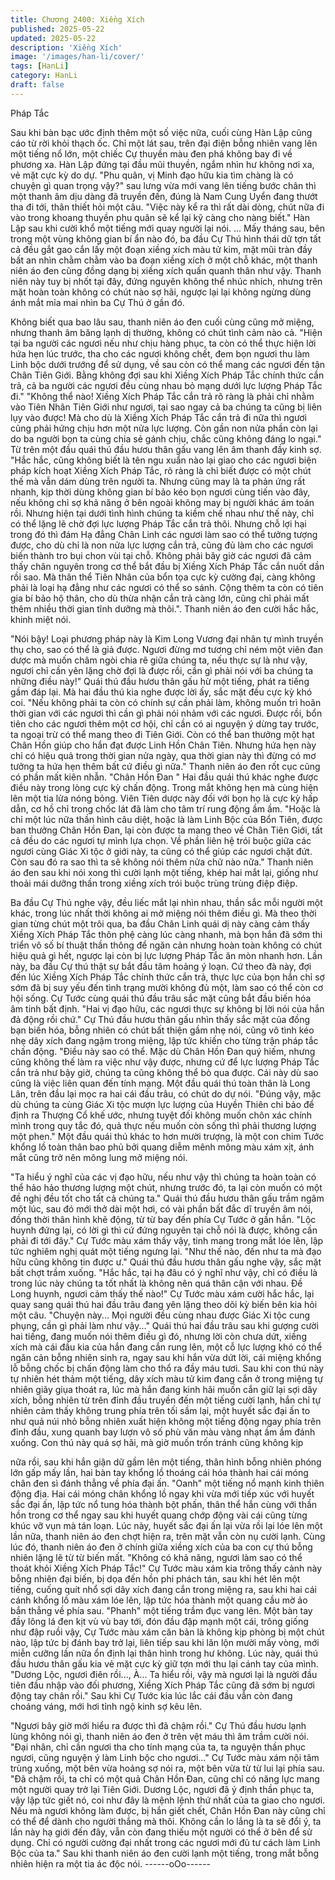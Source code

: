 ```yaml
---
title: Chương 2400: Xiềng Xích
published: 2025-05-22
updated: 2025-05-22
description: 'Xiềng Xích'
image: '/images/han-li/cover/'
tags: [HanLi]
category: HanLi
draft: false
---
```


Pháp Tắc

Sau khi bàn bạc ước định thêm một số việc nữa, cuối cùng Hàn
Lập cũng cáo từ rời khỏi thạch ốc.
Chỉ một lát sau, trên đại điện bỗng nhiên vang lên một tiếng nổ
lớn, một chiếc Cự thuyền màu đen phá không bay đi về phương
xa.
Hàn Lập đứng tại đầu mũi thuyền, ngắm nhìn hư không nơi xa, vẻ
mặt cực kỳ do dự.
"Phu quân, vị Minh đạo hữu kia tìm chàng là có chuyện gì quan
trọng vậy?" sau lưng vừa mới vang lên tiếng bước chân thì một
thanh âm dịu dàng đã truyền đến, đúng là Nam Cung Uyển đang
thướt tha đi tới, thân thiết hỏi một câu.
"Việc này kể ra thì rất dài dòng, chút nữa đi vào trong khoang
thuyền phu quân sẽ kể lại kỹ càng cho nàng biết." Hàn Lập sau
khi cười khổ một tiếng mới quay người lại nói.
...
Mấy tháng sau, bên trong một vùng không gian bí ẩn nào đó, ba
đầu Cự Thú hình thái dữ tợn tất cả đều gắt gao cắn lấy một đoạn
xiềng xích màu tử kim, mặt mũi tràn đầy bất an nhìn chằm chằm
vào ba đoạn xiềng xích ở một chỗ khác, một thanh niên áo đen
cũng đồng dạng bị xiềng xích quấn quanh thân như vậy.
Thanh niên này tuy bị nhốt tại đây, đứng nguyên không thể nhúc
nhích, nhưng trên mặt hoàn toàn không có chút nào sợ hãi,
ngược lại lại không ngừng dùng ánh mắt mỉa mai nhìn ba Cự Thú
ở gần đó.

Không biết qua bao lâu sau, thanh niên áo đen cuối cùng cũng
mở miệng, nhưng thanh âm băng lạnh dị thường, không có chút
tình cảm nào cả.
"Hiện tại ba người các ngươi nếu như chịu hàng phục, ta còn có
thể thực hiện lời hứa hẹn lúc trước, tha cho các ngươi không
chết, đem bọn ngươi thu làm Linh bộc dưới trướng để sử dụng,
về sau còn có thể mang các ngươi đến tận Chân Tiên Giới. Bằng
không đợi sau khi Xiềng Xích Pháp Tắc chính thức cắn trả, cả ba
người các ngươi đều cùng nhau bỏ mạng dưới lực lượng Pháp
Tắc đi."
"Không thể nào! Xiềng Xích Pháp Tắc cắn trả rõ ràng là phải chỉ
nhằm vào Tiên Nhân Tiên Giới như ngươi, tại sao ngay cả ba
chúng ta cũng bị liên lụy vào được! Mà cho dù là Xiềng Xích Pháp
Tắc cắn trả đi nữa thì ngươi cũng phải hứng chịu hơn một nửa
lực lượng. Còn gần non nửa phần còn lại do ba người bọn ta
cùng chia sẻ gánh chịu, chắc cũng không đáng lo ngại." Từ trên
một đầu quái thú đầu hươu thân gấu vang lên âm thanh đầy kinh
sợ.
"Hắc hắc, cũng không biết là tên ngu xuẩn nào lại giao cho các
ngươi biện pháp kích hoạt Xiềng Xích Pháp Tắc, rõ ràng là chỉ
biết được có một chút thế mà vẫn dám dùng trên người ta. Nhưng
cũng may là ta phản ứng rất nhanh, kịp thời dùng không gian bí
bảo kéo bọn ngươi cùng tiến vào đây, nếu không chỉ sợ khả năng
ở bên ngoài không may bị người khác ám toán rồi. Nhưng hiện tại
dưới tình hình chúng ta kiềm chế nhau như thế này, chỉ có thể
lặng lẽ chờ đợi lực lượng Pháp Tắc cắn trả thôi. Nhưng chỗ lợi
hại trong đó thì đám Hạ đẳng Chân Linh các ngươi làm sao có thể
tưởng tượng được, cho dù chỉ là non nửa lực lượng cắn trả, cũng
đủ làm cho các ngươi biến thành tro bụi chon vùi tại chỗ. Không
phải bây giờ các ngươi đã cảm thấy chân nguyên trong cơ thể bắt
đầu bị Xiềng Xích Pháp Tắc cắn nuốt dần rồi sao. Mà thân thể
Tiên Nhân của bổn tọa cực kỳ cường đại, càng không phải là loại
hạ đẳng như các ngươi có thể so sánh. Cộng thêm ta còn có tiên
gia bí bảo hộ thân, cho dù thừa nhận cắn trả càng lớn, cũng chỉ
phải mất thêm nhiều thời gian tĩnh dưỡng mà thôi.". Thanh niên
áo đen cười hắc hắc, khinh miệt nói.

"Nói bậy! Loại phương pháp này là Kim Long Vương đại nhân tự
mình truyền thụ cho, sao có thể là giả được. Ngươi đừng mơ
tương chỉ ném một viên đan dược mà muốn châm ngòi chia rẽ
giữa chúng ta, nếu thực sự là như vậy, ngươi chỉ cần yên lặng
chờ đợi là được rồi, cần gì phải nói với ba chúng ta những điều
này!" Quái thú đầu hươu thân gấu hừ một tiếng, phát ra tiếng gầm
đáp lại.
Mà hai đầu thú kia nghe được lời ấy, sắc mặt đều cực kỳ khó coi.
"Nếu không phải ta còn có chính sự cần phải làm, không muốn trì
hoãn thời gian với các ngươi thì cần gì phải nói nhảm với các
ngươi. Được rồi, bổn tiên cho các ngươi thêm một cơ hội, chỉ cần
có ai nguyện ý dừng tay trước, ta ngoại trừ có thể mang theo đi
Tiên Giới. Còn có thể ban thưởng một hạt Chân Hồn giúp cho hắn
đạt được Linh Hồn Chân Tiên. Nhưng hứa hẹn này chỉ có hiệu
quả trong thời gian nửa ngày, qua thời gian này thì đừng có mơ
tưởng ta hứa hẹn thêm bất cứ điều gì nữa." Thanh niên áo đen
rốt cục cũng có phần mất kiên nhẫn.
"Chân Hồn Đan "
Hai đầu quái thú khác nghe được điều này trong lòng cực kỳ chấn
động. Trong mắt không hẹn mà cùng hiện lên một tia lửa nóng
bỏng.
Viên Tiên dược này đối với bọn họ là cực kỳ hấp dẫn, cơ hồ chỉ
trong chốc lát đã làm cho tâm trí rung động ầm ầm.
"Hoặc là chỉ một lúc nữa thần hình câu diệt, hoặc là làm Linh Bộc
của Bổn Tiên, được ban thưởng Chân Hồn Đan, lại còn được ta
mang theo về Chân Tiên Giới, tất cả đều do các ngươi tự mình
lựa chọn. Về phần liên hệ trói buộc giữa các ngươi cùng Giác Xi
tộc ở giới này, ta cũng có thể giúp các ngươi chặt đứt. Còn sau
đó ra sao thì ta sẽ không nói thêm nửa chữ nào nữa." Thanh niên
áo đen sau khi nói xong thì cười lạnh một tiếng, khép hai mắt lại,
giống như thoải mái dưỡng thần trong xiềng xích trói buộc trùng
trùng điệp điệp.

Ba đầu Cự Thú nghe vậy, đều liếc mắt lại nhìn nhau, thần sắc mỗi
người một khác, trong lúc nhất thời không ai mở miệng nói thêm
điều gì.
Mà theo thời gian từng chút một trôi qua, ba đầu Chân Linh quái
dị này càng cảm thấy Xiềng Xích Pháp Tắc thôn phệ càng lúc
càng nhanh, mà bọn hắn đã sớm thi triển vô số bí thuật thần
thông để ngăn cản nhưng hoàn toàn không có chút hiệu quả gì
hết, ngược lại còn bị lực lượng Pháp Tắc ăn mòn nhanh hơn.
Lần này, ba đầu Cự thú thật sự bắt đầu tâm hoảng ý loạn.
Cứ theo đà này, đợi đến lúc Xiềng Xích Pháp Tắc chính thức cắn
trả, thực lực của bọn hắn chỉ sợ sớm đã bị suy yếu đến tình trạng
mười không đủ một, làm sao có thể còn cơ hội sống.
Cự Tước cùng quái thú đầu trâu sắc mặt cũng bắt đầu biến hóa
âm tinh bất định.
"Hai vị đạo hữu, các ngươi thực sự không bị lời nói của hắn đả
động rồi chứ." Cự Thú đầu hươu thân gấu nhìn thấy sắc mặt của
đồng bạn biến hóa, bỗng nhiên có chút bất thiện gầm nhẹ nói,
cũng vô tình kéo nhẹ dây xích đang ngậm trong miệng, lập tức
khiến cho từng trận pháp tắc chấn động.
"Điều này sao có thể. Mặc dù Chân Hồn Đan quý hiếm, nhưng
cũng không thế làm ra việc như vậy được, nhưng cứ để lực
lượng Pháp Tắc cắn trả như bậy giờ, chúng ta cũng không thể bỏ
qua được. Cái này dù sao cũng là việc liên quan đến tính mạng.
Một đầu quái thú toàn thân là Long Lân, trên đầu lại mọc ra hai
cái đầu trâu, có chút do dự nói.
"Đúng vậy, mặc dù chúng ta cùng Giác Xi tộc mượn lực lượng
của Huyền Thiên chi bảo để định ra Thượng Cổ khế ước, nhưng
tuyệt đối không muốn chôn xác chính mình trong quy tắc đó, quả
thực nếu muốn còn sống thì phải thương lượng một phen." Một
đầu quái thú khác to hơn mười trượng, là một con chim Tước
khổng lồ toàn thân bao phủ bởi quang diễm mênh mông màu xám
xịt, ánh mắt cũng trở nên mông lung mở miệng nói.

"Ta hiểu ý nghĩ của các vị đạo hữu, nếu như vậy thì chúng ta
hoàn toàn có thể hảo hảo thương lượng một chút, nhưng trước
đó, ta lại còn muốn có một đề nghị đều tốt cho tất cả chúng ta."
Quái thú đầu hươu thân gấu trầm ngâm một lúc, sau đó mới thở
dài một hơi, có vài phần bất đắc dĩ truyền âm nói, đồng thời thân
hình khẽ động, từ từ bay đến phía Cự Tước ở gần hắn.
"Lộc huynh đứng lại, có lời gì thì cứ đứng nguyên tại chỗ nói là
được, không cần phải đi tới đây." Cự Tước màu xám thấy vậy,
tinh mang trong mắt lóe lên, lập tức nghiêm nghị quát một tiếng
ngưng lại.
"Như thế nào, đến như ta mà đạo hữu cũng không tin được ư."
Quái thú đầu hươu thân gấu nghe vậy, sắc mặt bất chợt trầm
xuống.
"Hắc hắc, tại hạ đâu có ý nghĩ như vậy, chỉ có điều là trong lúc
này chúng ta tốt nhất là không nên quá thân cận với nhau. Đề
Long huynh, ngươi cảm thấy thế nào!" Cự Tước màu xám cười
hắc hắc, lại quay sang quái thú hai đầu trâu đang yên lặng theo
dõi kỳ biến bên kia hỏi một câu.
"Chuyện này... Mọi người đều cùng nhau được Giác Xi tộc cung
phụng, cần gì phải làm như vậy..." Quái thú hai đầu trâu sau khi
gượng cười hai tiếng, đang muốn nói thêm điều gì đó, nhưng lời
còn chưa dứt, xiềng xích mà cái đầu kia của hắn đang cắn rung
lên, một cỗ lực lượng khó có thể ngăn cản bỗng nhiên sinh ra,
ngay sau khi hắn vừa dứt lời, cái miệng khổng lỗ bỗng chốc bị
chấn động làm cho thổ ra đầy máu tươi.
Sau khi con thú này tự nhiên hét thảm một tiếng, dây xích màu tử
kim đang cắn ở trong miệng tự nhiên giãy giụa thoát ra, lúc mà
hắn đang kinh hãi muốn cắn giữ lại sợi dây xích, bỗng nhiên từ
trên đỉnh đầu truyền đến một tiếng cười lạnh, hắn chỉ tự nhiên
cảm thấy không trung phía trên tối sầm lại, một huyết sắc đại ấn
to như quả núi nhỏ bỗng nhiên xuất hiện không một tiếng động
ngay phía trên đỉnh đầu, xung quanh bay lượn vô số phù văn màu
vàng nhạt ầm ầm đánh xuống.
Con thú này quá sợ hãi, mà giờ muốn trốn tránh cũng không kịp

nữa rồi, sau khi hắn giận dữ gầm lên một tiếng, thân hình bỗng
nhiên phóng lớn gấp mấy lần, hai bàn tay khổng lồ thoáng cái hóa
thành hai cái móng chân đen sì đánh thẳng về phía đại ấn.
"Oanh" một tiếng nổ mạnh kinh thiên động địa.
Hai cái móng chân khổng lồ ngay khi vừa mới tiếp xúc với huyết
sắc đại ấn, lập tức nổ tung hóa thành bột phấn, thân thể hắn cùng
với thần hồn trong cơ thể ngay sau khi huyết quang chớp động
vài cái cũng từng khúc vỡ vụn mà tán loạn.
Lúc này, huyết sắc đại ấn lại vừa rồi lại lóe lên một lần nữa, thanh
niên áo đen chợt hiện ra, trên mặt vẫn còn nụ cười lạnh.
Cùng lúc đó, thanh niên áo đen ở chính giữa xiềng xích của ba
con cự thú bỗng nhiên lặng lẽ từ từ biến mất.
"Không có khả năng, ngươi làm sao có thể thoát khỏi Xiềng Xích
Pháp Tắc!" Cự Tước màu xám kia trông thấy cảnh này bỗng
nhiên đại biến, bị dọa đến hồn phi phách tán, sau khi hét lên một
tiếng, cuống quít nhổ sợi dây xích đang cắn trong miệng ra, sau
khi hai cái cánh khổng lồ màu xám lóe lên, lập tức hóa thành một
quang cầu mờ ảo bắn thẳng về phía sau.
"Phanh" một tiếng trầm đục vang lên.
Một bàn tay đầy lông lá đen kịt vù vù bay tới, đón đầu đập mạnh
một cái, trông giống như đập ruồi vậy, Cự Tước màu xám căn bản
là không kịp phòng bị một chút nào, lập tức bị đánh bay trở lại,
liên tiếp sau khi lăn lộn mười mấy vòng, mới miễn cưỡng lần nữa
ổn định lại thân hình trong hư không.
Lúc này, quái thú đầu hươu thân gấu kia vẻ mặt cực kỳ giữ tợn
mới thu lại cánh tay của mình.
"Dương Lộc, ngươi điên rồi..., À... Ta hiểu rồi, vậy mà ngươi lại là
người đầu tiên đầu nhập vào đối phương, Xiềng Xích Pháp Tắc
cũng đã sớm bị ngươi động tay chân rồi." Sau khi Cự Tước kia
lúc lắc cái đầu vẫn còn đang choáng váng, mới hơi tỉnh ngộ kinh
sợ kêu lên.

"Ngươi bây giờ mới hiểu ra được thì đã chậm rồi." Cự Thú đầu
hươu lạnh lùng không nói gì, thanh niên áo đen ở trên vệt máu thì
âm trầm cười nói.
"Đại nhân, chỉ cần ngươi tha cho tính mạng của ta, ta nguyện
thần phục ngươi, cũng nguyện ý làm Linh bộc cho ngươi..." Cự
Tước màu xám nội tâm trùng xuống, một bên vừa hoảng sợ nói
ra, một bên vừa từ từ lui lại phía sau.
"Đã chậm rồi, ta chỉ có một quả Chân Hồn Đan, cũng chỉ có năng
lực mang một người quay trở lại Tiên Giới. Dương Lộc, ngươi đã
ý định thần phục ta, vậy lập tức giết nó, coi như đây là mệnh lệnh
thứ nhất của ta giao cho ngươi. Nếu mà ngươi không làm được,
bị hắn giết chết, Chân Hồn Đan này cũng chỉ có thể để dành cho
người thắng mà thôi. Không cần lo lắng là ta sẽ đổi ý, ta lần này
hạ giới đến đây, vẫn còn đang thiếu một người có thể ở bên để
sử dụng. Chỉ có người cường đại nhất trong các ngươi mới đủ tư
cách làm Linh Bộc của ta." Sau khi thanh niên áo đen cười lạnh
một tiếng, trong mắt bỗng nhiên hiện ra một tia ác độc nói.
------oOo------
